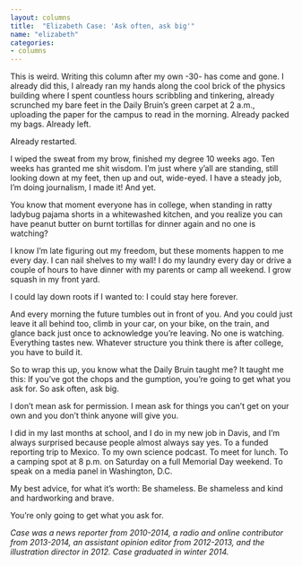 ```yaml
---
layout: columns
title:  "Elizabeth Case: 'Ask often, ask big'"
name: "elizabeth"
categories:
- columns
---
```


This is weird. Writing this column after my own -30- has come and gone. I already did this, I already ran my hands along the cool brick of the physics building where I spent countless hours scribbling and tinkering, already scrunched my bare feet in the Daily Bruin’s green carpet at 2 a.m., uploading the paper for the campus to read in the morning. Already packed my bags. Already left.

Already restarted.

I wiped the sweat from my brow, finished my degree 10 weeks ago. Ten weeks has granted me shit wisdom. I’m just where y’all are standing, still looking down at my feet, then up and out, wide-eyed. I have a steady job, I’m doing journalism, I made it! And yet.

You know that moment everyone has in college, when standing in ratty ladybug pajama shorts in a whitewashed kitchen, and you realize you can have peanut butter on burnt tortillas for dinner again and no one is watching?

I know I’m late figuring out my freedom, but these moments happen to me every day. I can nail shelves to my wall! I do my laundry every day or drive a couple of hours to have dinner with my parents or camp all weekend. I grow squash in my front yard.

I could lay down roots if I wanted to: I could stay here forever.

And every morning the future tumbles out in front of you. And you could just leave it all behind too, climb in your car, on your bike, on the train, and glance back just once to acknowledge you’re leaving. No one is watching. Everything tastes new. Whatever structure you think there is after college, you have to build it.

So to wrap this up, you know what the Daily Bruin taught me? It taught me this: If you’ve got the chops and the gumption, you’re going to get what you ask for. So ask often, ask big.

I don’t mean ask for permission. I mean ask for things you can’t get on your own and you don’t think anyone will give you.

I did in my last months at school, and I do in my new job in Davis, and I’m always surprised because people almost always say yes. To a funded reporting trip to Mexico. To my own science podcast. To meet for lunch. To a camping spot at 8 p.m. on Saturday on a full Memorial Day weekend. To speak on a media panel in Washington, D.C.

My best advice, for what it’s worth: Be shameless. Be shameless and kind and hardworking and brave.

You’re only going to get what you ask for.

*Case was a news reporter from 2010-2014, a radio and online contributor from 2013-2014, an assistant opinion editor from 2012-2013, and the illustration director in 2012. Case graduated in winter 2014.*
